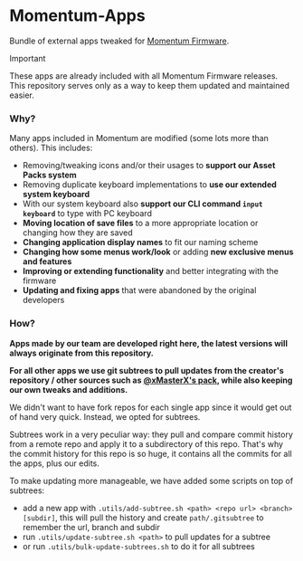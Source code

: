 # Momentum-Apps
Bundle of external apps tweaked for [Momentum Firmware](https://github.com/Next-Flip/Momentum-Firmware).

> [!IMPORTANT]
> These apps are already included with all Momentum Firmware releases.
> This repository serves only as a way to keep them updated and maintained easier.

### Why?
Many apps included in Momentum are modified (some lots more than others). This includes:
- Removing/tweaking icons and/or their usages to **support our Asset Packs system**
- Removing duplicate keyboard implementations to **use our extended system keyboard**
- With our system keyboard also **support our CLI command `input keyboard`** to type with PC keyboard
- **Moving location of save files** to a more appropriate location or changing how they are saved
- **Changing application display names** to fit our naming scheme
- **Changing how some menus work/look** or adding **new exclusive menus and features**
- **Improving or extending functionality** and better integrating with the firmware
- **Updating and fixing apps** that were abandoned by the original developers

### How?
**Apps made by our team are developed right here, the latest versions will always originate from this repository.**

**For all other apps we use git subtrees to pull updates from the creator's repository / other sources such as [@xMasterX's pack](https://github.com/xMasterX/all-the-plugins), while also keeping our own tweaks and additions.**

We didn't want to have fork repos for each single app since it would get out of hand very quick. Instead, we opted for subtrees.

Subtrees work in a very peculiar way: they pull and compare commit history from a remote repo and apply it to a subdirectory of this repo.
That's why the commit history for this repo is so huge, it contains all the commits for all the apps, plus our edits.

To make updating more manageable, we have added some scripts on top of subtrees:
- add a new app with `.utils/add-subtree.sh <path> <repo url> <branch> [subdir]`, this will pull the history and create `path/.gitsubtree` to remember the url, branch and subdir
- run `.utils/update-subtree.sh <path>` to pull updates for a subtree
- or run `.utils/bulk-update-subtrees.sh` to do it for all subtrees
